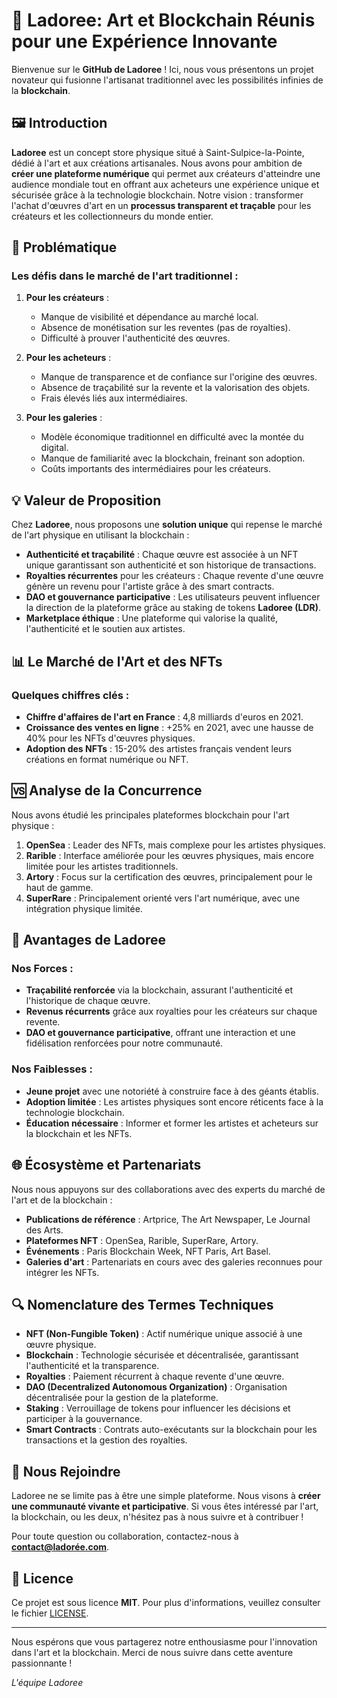 # 📜 Ladoree: Art et Blockchain Réunis pour une Expérience Innovante

Bienvenue sur le **GitHub de Ladoree** ! Ici, nous vous présentons un projet novateur qui fusionne l'artisanat traditionnel avec les possibilités infinies de la **blockchain**. 

## 🖼️ Introduction

**Ladoree** est un concept store physique situé à Saint-Sulpice-la-Pointe, dédié à l'art et aux créations artisanales. Nous avons pour ambition de **créer une plateforme numérique** qui permet aux créateurs d'atteindre une audience mondiale tout en offrant aux acheteurs une expérience unique et sécurisée grâce à la technologie blockchain. Notre vision : transformer l'achat d'œuvres d'art en un **processus transparent et traçable** pour les créateurs et les collectionneurs du monde entier.

## 🎯 Problématique

### Les défis dans le marché de l'art traditionnel :

1. **Pour les créateurs** :
   - Manque de visibilité et dépendance au marché local.
   - Absence de monétisation sur les reventes (pas de royalties).
   - Difficulté à prouver l'authenticité des œuvres.

2. **Pour les acheteurs** :
   - Manque de transparence et de confiance sur l'origine des œuvres.
   - Absence de traçabilité sur la revente et la valorisation des objets.
   - Frais élevés liés aux intermédiaires.

3. **Pour les galeries** :
   - Modèle économique traditionnel en difficulté avec la montée du digital.
   - Manque de familiarité avec la blockchain, freinant son adoption.
   - Coûts importants des intermédiaires pour les créateurs.

## 💡 Valeur de Proposition

Chez **Ladoree**, nous proposons une **solution unique** qui repense le marché de l'art physique en utilisant la blockchain :

- **Authenticité et traçabilité** : Chaque œuvre est associée à un NFT unique garantissant son authenticité et son historique de transactions.
- **Royalties récurrentes** pour les créateurs : Chaque revente d'une œuvre génère un revenu pour l'artiste grâce à des smart contracts.
- **DAO et gouvernance participative** : Les utilisateurs peuvent influencer la direction de la plateforme grâce au staking de tokens **Ladoree (LDR)**.
- **Marketplace éthique** : Une plateforme qui valorise la qualité, l'authenticité et le soutien aux artistes.

## 📊 Le Marché de l'Art et des NFTs

### Quelques chiffres clés :

- **Chiffre d'affaires de l'art en France** : 4,8 milliards d'euros en 2021.
- **Croissance des ventes en ligne** : +25% en 2021, avec une hausse de 40% pour les NFTs d'œuvres physiques.
- **Adoption des NFTs** : 15-20% des artistes français vendent leurs créations en format numérique ou NFT.

## 🆚 Analyse de la Concurrence

Nous avons étudié les principales plateformes blockchain pour l'art physique :

1. **OpenSea** : Leader des NFTs, mais complexe pour les artistes physiques.
2. **Rarible** : Interface améliorée pour les œuvres physiques, mais encore limitée pour les artistes traditionnels.
3. **Artory** : Focus sur la certification des œuvres, principalement pour le haut de gamme.
4. **SuperRare** : Principalement orienté vers l'art numérique, avec une intégration physique limitée.

## 🚀 Avantages de Ladoree

### Nos Forces :

- **Traçabilité renforcée** via la blockchain, assurant l'authenticité et l'historique de chaque œuvre.
- **Revenus récurrents** grâce aux royalties pour les créateurs sur chaque revente.
- **DAO et gouvernance participative**, offrant une interaction et une fidélisation renforcées pour notre communauté.

### Nos Faiblesses :

- **Jeune projet** avec une notoriété à construire face à des géants établis.
- **Adoption limitée** : Les artistes physiques sont encore réticents face à la technologie blockchain.
- **Éducation nécessaire** : Informer et former les artistes et acheteurs sur la blockchain et les NFTs.

## 🌐 Écosystème et Partenariats

Nous nous appuyons sur des collaborations avec des experts du marché de l'art et de la blockchain :

- **Publications de référence** : Artprice, The Art Newspaper, Le Journal des Arts.
- **Plateformes NFT** : OpenSea, Rarible, SuperRare, Artory.
- **Événements** : Paris Blockchain Week, NFT Paris, Art Basel.
- **Galeries d'art** : Partenariats en cours avec des galeries reconnues pour intégrer les NFTs.

## 🔍 Nomenclature des Termes Techniques

- **NFT (Non-Fungible Token)** : Actif numérique unique associé à une œuvre physique.
- **Blockchain** : Technologie sécurisée et décentralisée, garantissant l'authenticité et la transparence.
- **Royalties** : Paiement récurrent à chaque revente d'une œuvre.
- **DAO (Decentralized Autonomous Organization)** : Organisation décentralisée pour la gestion de la plateforme.
- **Staking** : Verrouillage de tokens pour influencer les décisions et participer à la gouvernance.
- **Smart Contracts** : Contrats auto-exécutants sur la blockchain pour les transactions et la gestion des royalties.

## 🤝 Nous Rejoindre

Ladoree ne se limite pas à être une simple plateforme. Nous visons à **créer une communauté vivante et participative**. Si vous êtes intéressé par l'art, la blockchain, ou les deux, n'hésitez pas à nous suivre et à contribuer !

Pour toute question ou collaboration, contactez-nous à **contact@ladorée.com**.

## 📄 Licence

Ce projet est sous licence **MIT**. Pour plus d'informations, veuillez consulter le fichier [LICENSE](LICENSE.md).

---

Nous espérons que vous partagerez notre enthousiasme pour l'innovation dans l'art et la blockchain. Merci de nous suivre dans cette aventure passionnante !

*L'équipe Ladoree*
